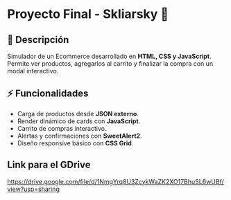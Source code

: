 # Proyecto Final - Skliarsky 🛒

## 📌 Descripción
Simulador de un Ecommerce desarrollado en **HTML, CSS y JavaScript**.  
Permite ver productos, agregarlos al carrito y finalizar la compra con un modal interactivo.

## ⚡ Funcionalidades
- Carga de productos desde **JSON externo**.
- Render dinámico de cards con **JavaScript**.
- Carrito de compras interactivo.
- Alertas y confirmaciones con **SweetAlert2**.
- Diseño responsive básico con **CSS Grid**.

 ## Link para el GDrive
 https://drive.google.com/file/d/1NmgYrq8U3ZcykWaZK2XO17BhuSL6wUBf/view?usp=sharing
